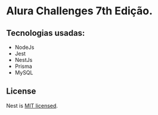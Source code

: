 # Alura Challenges 7th Edição.

## Tecnologias usadas:
- NodeJs
- Jest
- NestJs
- Prisma
- MySQL

## License

Nest is [MIT licensed](LICENSE).
